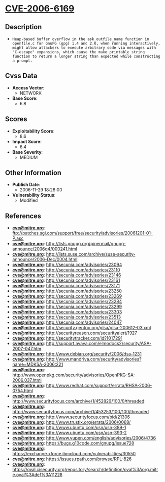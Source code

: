 
# [CVE-2006-6169](https://cve.mitre.org/cgi-bin/cvename.cgi?name=CVE-2006-6169)

## Description

- `Heap-based buffer overflow in the ask_outfile_name function in openfile.c for GnuPG (gpg) 1.4 and 2.0, when running interactively, might allow attackers to execute arbitrary code via messages with "C-escape" expansions, which cause the make_printable_string function to return a longer string than expected while constructing a prompt.`

## Cvss Data

- **Access Vector**:
  - NETWORK
- **Base Score**:
  - 6.8

## Scores

- **Exploitability Score**:
  - 8.6
- **Impact Score**:
  - 6.4
- **Base Severity**:
  - MEDIUM

## Other Information

- **Publish Date**:
  - 2006-11-29 18:28:00
- **Vulnerability Status**:
  - Modified

## References

- **cve@mitre.org**: ftp://patches.sgi.com/support/free/security/advisories/20061201-01-P.asc
- **cve@mitre.org**: http://lists.gnupg.org/pipermail/gnupg-announce/2006q4/000241.html
- **cve@mitre.org**: http://lists.suse.com/archive/suse-security-announce/2006-Dec/0004.html
- **cve@mitre.org**: http://secunia.com/advisories/23094
- **cve@mitre.org**: http://secunia.com/advisories/23110
- **cve@mitre.org**: http://secunia.com/advisories/23146
- **cve@mitre.org**: http://secunia.com/advisories/23161
- **cve@mitre.org**: http://secunia.com/advisories/23171
- **cve@mitre.org**: http://secunia.com/advisories/23250
- **cve@mitre.org**: http://secunia.com/advisories/23269
- **cve@mitre.org**: http://secunia.com/advisories/23284
- **cve@mitre.org**: http://secunia.com/advisories/23299
- **cve@mitre.org**: http://secunia.com/advisories/23303
- **cve@mitre.org**: http://secunia.com/advisories/23513
- **cve@mitre.org**: http://secunia.com/advisories/24047
- **cve@mitre.org**: http://security.gentoo.org/glsa/glsa-200612-03.xml
- **cve@mitre.org**: http://securityreason.com/securityalert/1927
- **cve@mitre.org**: http://securitytracker.com/id?1017291
- **cve@mitre.org**: http://support.avaya.com/elmodocs2/security/ASA-2007-047.htm
- **cve@mitre.org**: http://www.debian.org/security/2006/dsa-1231
- **cve@mitre.org**: http://www.mandriva.com/security/advisories?name=MDKSA-2006:221
- **cve@mitre.org**: http://www.openpkg.com/security/advisories/OpenPKG-SA-2006.037.html
- **cve@mitre.org**: http://www.redhat.com/support/errata/RHSA-2006-0754.html
- **cve@mitre.org**: http://www.securityfocus.com/archive/1/452829/100/0/threaded
- **cve@mitre.org**: http://www.securityfocus.com/archive/1/453253/100/100/threaded
- **cve@mitre.org**: http://www.securityfocus.com/bid/21306
- **cve@mitre.org**: http://www.trustix.org/errata/2006/0068/
- **cve@mitre.org**: http://www.ubuntu.com/usn/usn-389-1
- **cve@mitre.org**: http://www.ubuntu.com/usn/usn-393-2
- **cve@mitre.org**: http://www.vupen.com/english/advisories/2006/4736
- **cve@mitre.org**: https://bugs.g10code.com/gnupg/issue728
- **cve@mitre.org**: https://exchange.xforce.ibmcloud.com/vulnerabilities/30550
- **cve@mitre.org**: https://issues.rpath.com/browse/RPL-826
- **cve@mitre.org**: https://oval.cisecurity.org/repository/search/definition/oval%3Aorg.mitre.oval%3Adef%3A11228
